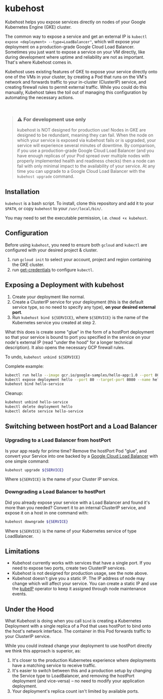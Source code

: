 # kubehost

Kubehost helps you expose services directly on nodes of your
Google Kubernetes Engine (GKE) cluster.

The common way to expose a service and get an external IP is
`kubectl expose <deployment> --type=LoadBalancer"`, which will expose
your deployment on a production-grade Google Cloud Load Balancer.
Sometimes you just want to expose a service on your VM directly, like
during development where uptime and reliability are not as important.
That's where Kubehost comes in.

Kubehost uses existing features of GKE to expose your service directly
onto one of the VMs in your cluster, by creating a Pod that runs on
the VM's network and forwards traffic to your in-cluster (ClusterIP)
service, and creating firewall rules to permit external traffic.
While you could do this manually, Kubehost takes the toil out of
managing this configuration by automating the necessary actions.

<br>

> ### :warning: For development use only
> kubehost is NOT designed for production use! Nodes in GKE
> are designed to be redundant, meaning they can fail.
> When the node on which your service is exposed via kubehost fails or
> is upgraded, your service will experience several minutes of downtime.
> By comparison, if you use a production-grade Google Cloud Load
> Balancer (and you have enough replicas of your Pod spread over
> multiple nodes with properly implemented health and readiness checks)
> then a node can fail with only minimal impact to the availability of
> your service. At any time you can upgrade to a Google Cloud Load
> Balancer with the `kubehost upgrade` command.

## Installation

`kubehost` is a bash script. To install, clone this repository and add
it to your `$PATH`, or copy `kubehost` to your `/usr/local/bin/`.

You may need to set the executable permission, i.e. `chmod +x kubehost`. 

## Configuration

Before using `kubehost`, you need to ensure both `gcloud` and `kubectl`
are configured with your desired project & cluster.

1. run `gcloud init` to select your account, project and region
   containing the GKE cluster.
2. run 
[get-credentials](https://cloud.google.com/sdk/gcloud/reference/container/clusters/get-credentials)
   to configure `kubectl`.

## Exposing a Deployment with kubehost

1. Create your deployment like normal.
2. Create a ClusterIP service for your deployment (this is the default
   service type, so no need to specify any type), **on your desired
   external port**.
3. Run `kubehost bind ${SERVICE}`, where `${SERVICE}` is the name of
   the Kubernetes service you created at step 2.

What this does is create some "glue" in the form of a hostPort
deployment so that your service is bound to port you specified in the
service on your node's external IP (read "under the hood" for a longer
technical description). It also opens the necessary GCP firewall rules.

To undo, `kubehost unbind ${SERVICE}`

Complete example:

```bash
kubectl run hello --image gcr.io/google-samples/hello-app:1.0 --port 8080
kubectl expose deployment hello --port 80 --target-port 8080 --name hello-service
kubehost bind hello-service
```

Cleanup:
```bash
kubehost unbind hello-service
kubectl delete deployment hello
kubectl delete service hello-service
```

## Switching between hostPort and a Load Balancer

### Upgrading to a Load Balancer from hostPort

Is your app ready for prime time? Remove the hostPort Pod "glue", and
convert your Service into one backed by a
[Google Cloud Load Balancer](https://cloud.google.com/load-balancing/)
with one simple command:

```bash
kubehost upgrade ${SERVICE}
```

Where `${SERVICE}` is the name of your Cluster IP service.

### Downgrading a Load Balancer to hostPort

Did you already expose your service with a Load Balancer and found it's
more than you needed?  Convert it to an internal ClusterIP service,
and expose it on a host in one command with:

```bash
kubehost downgrade ${SERVICE}
```

Where `${SERVICE}` is the name of your Kubernetes service of type
LoadBalancer.

## Limitations

* Kubehost currently works with services that have a single port. If you
  need to expose two ports, create two ClusterIP services.
* Kubehost is not designed for production usage, see the note above.
* Kubehost doesn't give you a static IP. The IP address of node may
  change which will affect your service. You can create a static IP
  and use the [kubeIP](https://github.com/doitintl/kubeIP) operator to
  keep it assigned through node maintenance events.

## Under the Hood

What Kubehost is doing when you call `bind` is creating
a Kubernetes Deployment with a single replica of a Pod that uses
hostPort to bind onto the host's network interface. The container in
this Pod forwards traffic to your ClusterIP service.

While you could instead change your deployment to use hostPort directly
 we think this approach is superior, as:

1. It's closer to the production Kubernetes experience where deployments
   have a matching service to receive traffic.
2. It's easier to switch between this and a production setup by
   changing the Service type to LoadBalancer, and removing the hostPort
    deployment (and vice-versa) – no need to modify your application
   deployment.
3. Your deployment's replica count isn't limited by available ports.
